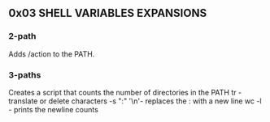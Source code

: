 ## 0x03 SHELL VARIABLES EXPANSIONS

<h3>2-path</h3>
Adds /action to the PATH.
<h3> 3-paths </h3>
Creates a script that counts the number of directories in the PATH
tr -translate or delete characters
-s ":" '\n'- replaces the : with a new line
wc -l - prints the newline counts